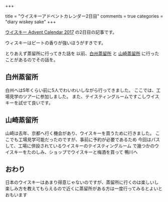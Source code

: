 +++

title = "ウイスキーアドベントカレンダー2日目"
comments = true
categories = "diary wiskey sake"
+++

[ウイスキー Advent Calendar 2017](https://adventar.org/calendars/2219) の2日目の記事です。

ウィスキーはピートの香りが強いほうがすきです。

とりあえず蒸留所に行ってきた話を
以前、[白州蒸留所](http://www.suntory.co.jp/factory/hakushu/) と [山崎蒸留所](http://www.suntory.co.jp/factory/yamazaki/) に行ったことがあるのでその話を。

## 白州蒸留所

白州へは5年くらい前に5人でわいわいしながら行ってきました。
ここでは、工場見学のツアーに参加しました。
また、テイスティングルームですこしウイスキーを試せて良いです。

## 山崎蒸留所

山崎は去年、京都へ行く機会があり、ウイスキーを買うために行きました。
ここでも工場見学可能だったのですが、事前に予約が必要であるため
今回はパスして、工場に併設されているウイスキーのテイスティングルーム
で幾つかのウイスキーをたのしみ、ショップでウイスキーと梅酒を買って
鴨川へ

## おわり

日本のウイスキーはあまり得意じゃないのですが、蒸留所に行くのは楽しいし
楽しみ方を教えてもらえるので近くに蒸留所がある方は一度行ってみるとよいとおもいます

